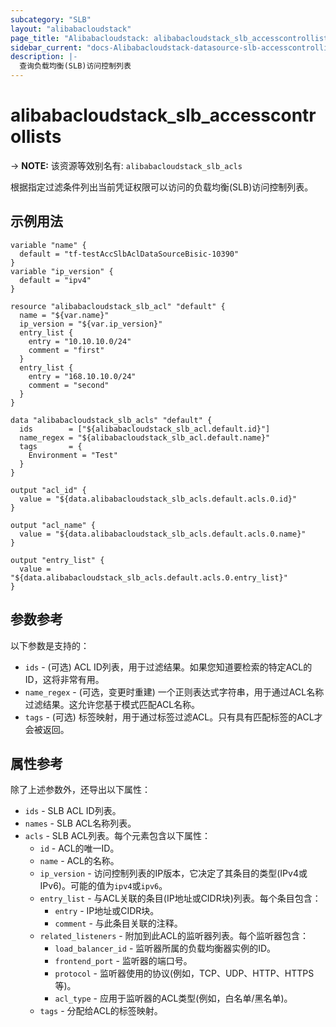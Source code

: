 ```yaml
---
subcategory: "SLB"
layout: "alibabacloudstack"
page_title: "Alibabacloudstack: alibabacloudstack_slb_accesscontrollists"
sidebar_current: "docs-Alibabacloudstack-datasource-slb-accesscontrollists"
description: |- 
  查询负载均衡(SLB)访问控制列表
---
```


# alibabacloudstack_slb_accesscontrollists
-> **NOTE:** 该资源等效别名有: `alibabacloudstack_slb_acls`

根据指定过滤条件列出当前凭证权限可以访问的负载均衡(SLB)访问控制列表。

## 示例用法

```hcl
variable "name" {
  default = "tf-testAccSlbAclDataSourceBisic-10390"
}
variable "ip_version" {
  default = "ipv4"
}

resource "alibabacloudstack_slb_acl" "default" {
  name = "${var.name}"
  ip_version = "${var.ip_version}"
  entry_list {
    entry = "10.10.10.0/24"
    comment = "first"
  }
  entry_list {
    entry = "168.10.10.0/24"
    comment = "second"
  }
}

data "alibabacloudstack_slb_acls" "default" {
  ids        = ["${alibabacloudstack_slb_acl.default.id}"]
  name_regex = "${alibabacloudstack_slb_acl.default.name}"
  tags       = {
    Environment = "Test"
  }
}

output "acl_id" {
  value = "${data.alibabacloudstack_slb_acls.default.acls.0.id}"
}

output "acl_name" {
  value = "${data.alibabacloudstack_slb_acls.default.acls.0.name}"
}

output "entry_list" {
  value = "${data.alibabacloudstack_slb_acls.default.acls.0.entry_list}"
}
```

## 参数参考

以下参数是支持的：

* `ids` - (可选) ACL ID列表，用于过滤结果。如果您知道要检索的特定ACL的ID，这将非常有用。
* `name_regex` - (可选，变更时重建) 一个正则表达式字符串，用于通过ACL名称过滤结果。这允许您基于模式匹配ACL名称。
* `tags` - (可选) 标签映射，用于通过标签过滤ACL。只有具有匹配标签的ACL才会被返回。

## 属性参考

除了上述参数外，还导出以下属性：

* `ids` - SLB ACL ID列表。
* `names` - SLB ACL名称列表。
* `acls` - SLB ACL列表。每个元素包含以下属性：
  * `id` - ACL的唯一ID。
  * `name` - ACL的名称。
  * `ip_version` - 访问控制列表的IP版本，它决定了其条目的类型(IPv4或IPv6)。可能的值为`ipv4`或`ipv6`。
  * `entry_list` - 与ACL关联的条目(IP地址或CIDR块)列表。每个条目包含：
    * `entry` - IP地址或CIDR块。
    * `comment` - 与此条目关联的注释。
  * `related_listeners` - 附加到此ACL的监听器列表。每个监听器包含：
    * `load_balancer_id` - 监听器所属的负载均衡器实例的ID。
    * `frontend_port` - 监听器的端口号。
    * `protocol` - 监听器使用的协议(例如，TCP、UDP、HTTP、HTTPS等)。
    * `acl_type` - 应用于监听器的ACL类型(例如，白名单/黑名单)。
  * `tags` - 分配给ACL的标签映射。